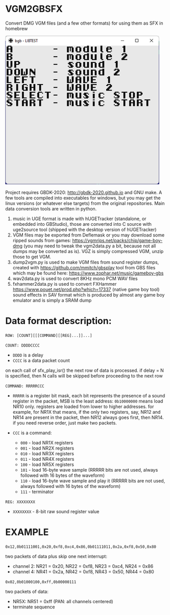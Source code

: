 # VGM2GBSFX
Convert DMG VGM files (and a few other formats) for using them as SFX in homebrew

![example rom](/screenshot.png)

Project requires GBDK-2020: http://gbdk-2020.github.io and GNU make. A few tools are compiled into executables for windows, but you may get the linux versions (or whatever else targets) from the original repositories. Main data conversion tools are written in python.

1. music in UGE format is made with hUGETracker (standalone, or embedded into GBStudio), those are converted into C source with uge2source tool (shipped with the desktop version of hUGETracker)
2. VGM files may be exported from Deflemask or you may download some ripped sounds from games: https://vgmrips.net/packs/chip/game-boy-dmg (you may need to tweak the vgm2data.py a bit, because not all dumps may be converted as is). VGZ is simply compressed VGM, unzip those to get VGM.
3. dump2vgm.py is used to make VGM files from sound register dumps, created with https://github.com/mmitch/gbsplay tool from GBS files which may be found here: https://www.zophar.net/music/gameboy-gbs
4. wav2data.py is used to convert 8KHz mono PCM WAV files
5. fxhammer2data.py is used to convert FXHammer https://www.pouet.net/prod.php?which=17337 (native game boy tool) sound effects in SAV format which is produced by almost any game boy emulator and is simply a SRAM dump

# Data format description:

`ROW: [COUNT][[[COMMAND][[REG]...]]...]`

`COUNT: DDDDCCCC` 

- `DDDD` is a delay
- `CCCC` is a data packet count

on each call of sfx_play_isr() the next row of data is processed. if delay = N is specified, then N calls will be skipped before proceeding to the next row

`COMMAND: RRRRRCCC` 

- `RRRRR` is a register bit mask, each bit represents the presence of a sound register in the packet, MSB is the least address: `0b10000000` means load NR10 only. registers are loaded from lower to higher addresses. for example, for NR1X that means, if the only two registers, say, NR12 and NR14 are present in the packet, then NR12 always goes first, then NR14. if you need reverse order, just make two packets.
- `CCC` is a command:

  - `000` - load NR1X registers
  - `001` - load NR2X registers
  - `010` - load NR3X registers
  - `011` - load NR4X registers
  - `100` - load NR5X registers
  - `101` - load 16-byte wave sample (RRRRR bits are not used, always followed with 16 bytes of the waveform)
  - `110` - load 16-byte wave sample and play it (RRRRR bits are not used, always followed with 16 bytes of the waveform)
  - `111` - terminator  

`REG: XXXXXXXX`

- `XXXXXXXX` - 8-bit raw sound register value

# EXAMPLE

`0x12,0b01111001,0x20,0xf8,0xc4,0x86,0b01111011,0x2a,0xf8,0x50,0x80`

two packets of data plus skip one next interrupt:
- channel 2: NR21 = 0x20, NR22 = 0xf8, NR23 = 0xc4, NR24 = 0x86
- channel 4: NR41 = 0x2a, NR42 = 0xf8, NR43 = 0x50, NR44 = 0x80

`0x02,0b01000100,0xff,0b00000111`

two packets of data:
- NR5X: NR51 = 0xff (PAN: all channels centered)
- terminate sequence
